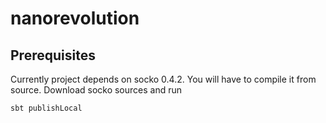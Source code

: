 nanorevolution
==============

Prerequisites
-------------
Currently project depends on socko 0.4.2. You will have to compile it from source. Download socko sources and run

    sbt publishLocal
